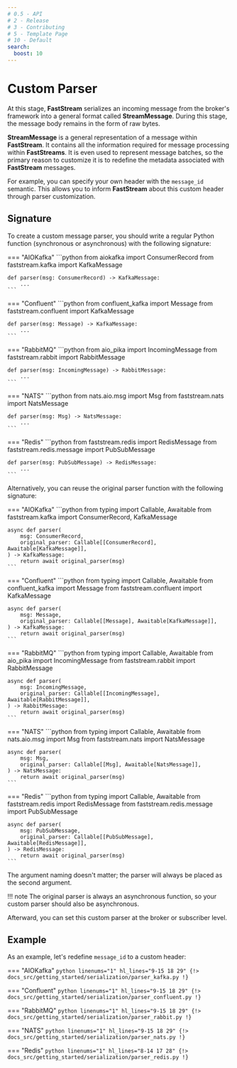 ```yaml
---
# 0.5 - API
# 2 - Release
# 3 - Contributing
# 5 - Template Page
# 10 - Default
search:
  boost: 10
---
```


# Custom Parser

At this stage, **FastStream** serializes an incoming message from the broker's framework into a general format called **StreamMessage**. During this stage, the message body remains in the form of raw bytes.

**StreamMessage** is a general representation of a message within **FastStream**. It contains all the information required for message processing within **FastStreams**.  It is even used to represent message batches, so the primary reason to customize it is to redefine the metadata associated with **FastStream** messages.

For example, you can specify your own header with the `message_id` semantic. This allows you to inform **FastStream** about this custom header through parser customization.

## Signature

To create a custom message parser, you should write a regular Python function (synchronous or asynchronous) with the following signature:

=== "AIOKafka"
    ```python
    from aiokafka import ConsumerRecord
    from faststream.kafka import KafkaMessage

    def parser(msg: ConsumerRecord) -> KafkaMessage:
        ...
    ```

=== "Confluent"
    ```python
    from confluent_kafka import Message
    from faststream.confluent import KafkaMessage

    def parser(msg: Message) -> KafkaMessage:
        ...
    ```

=== "RabbitMQ"
    ```python
    from aio_pika import IncomingMessage
    from faststream.rabbit import RabbitMessage

    def parser(msg: IncomingMessage) -> RabbitMessage:
        ...
    ```

=== "NATS"
    ```python
    from nats.aio.msg import Msg
    from faststream.nats import NatsMessage

    def parser(msg: Msg) -> NatsMessage:
        ...
    ```

=== "Redis"
    ```python
    from faststream.redis import RedisMessage
    from faststream.redis.message import PubSubMessage

    def parser(msg: PubSubMessage) -> RedisMessage:
        ...
    ```

Alternatively, you can reuse the original parser function with the following signature:

=== "AIOKafka"
    ```python
    from typing import Callable, Awaitable
    from faststream.kafka import ConsumerRecord, KafkaMessage

    async def parser(
        msg: ConsumerRecord,
        original_parser: Callable[[ConsumerRecord], Awaitable[KafkaMessage]],
    ) -> KafkaMessage:
        return await original_parser(msg)
    ```

=== "Confluent"
    ```python
    from typing import Callable, Awaitable
    from confluent_kafka import Message
    from faststream.confluent import KafkaMessage

    async def parser(
        msg: Message,
        original_parser: Callable[[Message], Awaitable[KafkaMessage]],
    ) -> KafkaMessage:
        return await original_parser(msg)
    ```

=== "RabbitMQ"
    ```python
    from typing import Callable, Awaitable
    from aio_pika import IncomingMessage
    from faststream.rabbit import RabbitMessage

    async def parser(
        msg: IncomingMessage,
        original_parser: Callable[[IncomingMessage], Awaitable[RabbitMessage]],
    ) -> RabbitMessage:
        return await original_parser(msg)
    ```

=== "NATS"
    ```python
    from typing import Callable, Awaitable
    from nats.aio.msg import Msg
    from faststream.nats import NatsMessage

    async def parser(
        msg: Msg,
        original_parser: Callable[[Msg], Awaitable[NatsMessage]],
    ) -> NatsMessage:
        return await original_parser(msg)
    ```

=== "Redis"
    ```python
    from typing import Callable, Awaitable
    from faststream.redis import RedisMessage
    from faststream.redis.message import PubSubMessage

    async def parser(
        msg: PubSubMessage,
        original_parser: Callable[[PubSubMessage], Awaitable[RedisMessage]],
    ) -> RedisMessage:
        return await original_parser(msg)
    ```

The argument naming doesn't matter; the parser will always be placed as the second argument.

!!! note
    The original parser is always an asynchronous function, so your custom parser should also be asynchronous.

Afterward, you can set this custom parser at the broker or subscriber level.

## Example

As an example, let's redefine `message_id` to a custom header:


=== "AIOKafka"
    ```python linenums="1" hl_lines="9-15 18 29"
    {!> docs_src/getting_started/serialization/parser_kafka.py !}
    ```

=== "Confluent"
    ```python linenums="1" hl_lines="9-15 18 29"
    {!> docs_src/getting_started/serialization/parser_confluent.py !}
    ```

=== "RabbitMQ"
    ```python linenums="1" hl_lines="9-15 18 29"
    {!> docs_src/getting_started/serialization/parser_rabbit.py !}
    ```

=== "NATS"
    ```python linenums="1" hl_lines="9-15 18 29"
    {!> docs_src/getting_started/serialization/parser_nats.py !}
    ```

=== "Redis"
    ```python linenums="1" hl_lines="8-14 17 28"
    {!> docs_src/getting_started/serialization/parser_redis.py !}
    ```
